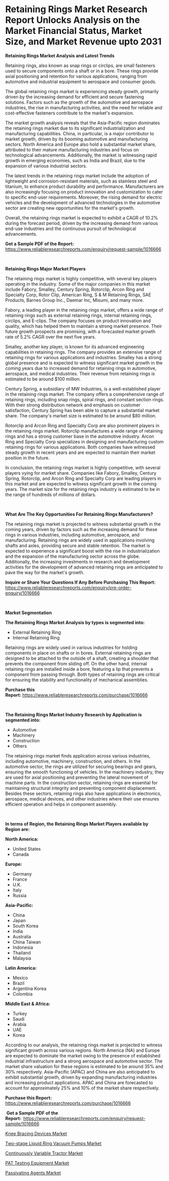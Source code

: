 <p><h1>Retaining Rings Market Research Report Unlocks Analysis on the Market Financial Status, Market Size, and Market Revenue upto 2031</h1></p><p><strong>Retaining Rings Market Analysis and Latest Trends</strong></p>
<p><p>Retaining rings, also known as snap rings or circlips, are small fasteners used to secure components onto a shaft or in a bore. These rings provide axial positioning and retention for various applications, ranging from automotive and industrial equipment to aerospace and consumer goods.</p><p>The global retaining rings market is experiencing steady growth, primarily driven by the increasing demand for efficient and secure fastening solutions. Factors such as the growth of the automotive and aerospace industries, the rise in manufacturing activities, and the need for reliable and cost-effective fasteners contribute to the market's expansion.</p><p>The market growth analysis reveals that the Asia-Pacific region dominates the retaining rings market due to its significant industrialization and manufacturing capabilities. China, in particular, is a major contributor to market growth, driven by its booming automotive and manufacturing sectors. North America and Europe also hold a substantial market share, attributed to their mature manufacturing industries and focus on technological advancements. Additionally, the market is witnessing rapid growth in emerging economies, such as India and Brazil, due to the expansion of various industrial sectors.</p><p>The latest trends in the retaining rings market include the adoption of lightweight and corrosion-resistant materials, such as stainless steel and titanium, to enhance product durability and performance. Manufacturers are also increasingly focusing on product innovation and customization to cater to specific end-user requirements. Moreover, the rising demand for electric vehicles and the development of advanced technologies in the automotive sector are creating new opportunities for the market's growth.</p><p>Overall, the retaining rings market is expected to exhibit a CAGR of 10.2% during the forecast period, driven by the increasing demand from various end-use industries and the continuous pursuit of technological advancements.</p></p>
<p><strong>Get a Sample PDF of the Report:&nbsp;</strong> <a href="https://www.reliableresearchreports.com/enquiry/request-sample/1016666">https://www.reliableresearchreports.com/enquiry/request-sample/1016666</a></p>
<p>&nbsp;</p>
<p><strong>Retaining Rings Major Market Players</strong></p>
<p><p>The retaining rings market is highly competitive, with several key players operating in the industry. Some of the major companies in this market include Fabory, Smalley, Century Spring, Rotorclip, Arcon Ring and Specialty Corp, Rotor Clip, American Ring, S & M Retaining Rings, SAE Products, Barnes Group Inc., Daemar Inc, Misumi, and many more.</p><p>Fabory, a leading player in the retaining rings market, offers a wide range of retaining rings such as external retaining rings, internal retaining rings, circlips, and E-clips. The company focuses on product innovation and quality, which has helped them to maintain a strong market presence. Their future growth prospects are promising, with a forecasted market growth rate of 5.2% CAGR over the next five years.</p><p>Smalley, another key player, is known for its advanced engineering capabilities in retaining rings. The company provides an extensive range of retaining rings for various applications and industries. Smalley has a strong global presence and is expected to witness significant market growth in the coming years due to increased demand for retaining rings in automotive, aerospace, and medical industries. Their revenue from retaining rings is estimated to be around $100 million.</p><p>Century Spring, a subsidiary of MW Industries, is a well-established player in the retaining rings market. The company offers a comprehensive range of retaining rings, including snap rings, spiral rings, and constant section rings. With their strong distribution network and emphasis on customer satisfaction, Century Spring has been able to capture a substantial market share. The company's market size is estimated to be around $80 million.</p><p>Rotorclip and Arcon Ring and Specialty Corp are also prominent players in the retaining rings market. Rotorclip manufactures a wide range of retaining rings and has a strong customer base in the automotive industry. Arcon Ring and Specialty Corp specializes in designing and manufacturing custom retaining rings for various applications. Both companies have witnessed steady growth in recent years and are expected to maintain their market position in the future.</p><p>In conclusion, the retaining rings market is highly competitive, with several players vying for market share. Companies like Fabory, Smalley, Century Spring, Rotorclip, and Arcon Ring and Specialty Corp are leading players in this market and are expected to witness significant growth in the coming years. The market size for the retaining rings industry is estimated to be in the range of hundreds of millions of dollars.</p></p>
<p>&nbsp;</p>
<p><strong>What Are The Key Opportunities For Retaining Rings Manufacturers?</strong></p>
<p><p>The retaining rings market is projected to witness substantial growth in the coming years, driven by factors such as the increasing demand for these rings in various industries, including automotive, aerospace, and manufacturing. Retaining rings are widely used in applications involving shafts and axles, providing secure and stable retention. The market is expected to experience a significant boost with the rise in industrialization and the expansion of the manufacturing sector across the globe. Additionally, the increasing investments in research and development activities for the development of advanced retaining rings are anticipated to pave the way for the market's growth.</p></p>
<p><strong>Inquire or Share Your Questions If Any Before Purchasing This Report:</strong> <a href="https://www.reliableresearchreports.com/enquiry/pre-order-enquiry/1016666">https://www.reliableresearchreports.com/enquiry/pre-order-enquiry/1016666</a></p>
<p>&nbsp;</p>
<p><strong>Market Segmentation</strong></p>
<p><strong>The Retaining Rings Market Analysis by types is segmented into:</strong></p>
<p><ul><li>External Retaining Ring</li><li>Internal Retaining Ring</li></ul></p>
<p><p>Retaining rings are widely used in various industries for holding components in place on shafts or in bores. External retaining rings are designed to be attached to the outside of a shaft, creating a shoulder that prevents the component from sliding off. On the other hand, internal retaining rings are installed inside a bore, featuring a lip that prevents a component from passing through. Both types of retaining rings are critical for ensuring the stability and functionality of mechanical assemblies.</p></p>
<p><strong>Purchase this Report:&nbsp;</strong><a href="https://www.reliableresearchreports.com/purchase/1016666">https://www.reliableresearchreports.com/purchase/1016666</a></p>
<p>&nbsp;</p>
<p><strong>The Retaining Rings Market Industry Research by Application is segmented into:</strong></p>
<p><ul><li>Automotive</li><li>Machinery</li><li>Construction</li><li>Others</li></ul></p>
<p><p>The retaining rings market finds application across various industries, including automotive, machinery, construction, and others. In the automotive sector, the rings are utilized for securing bearings and gears, ensuring the smooth functioning of vehicles. In the machinery industry, they are used for axial positioning and preventing the lateral movement of machine parts. In the construction sector, retaining rings are essential for maintaining structural integrity and preventing component displacement. Besides these sectors, retaining rings also have applications in electronics, aerospace, medical devices, and other industries where their use ensures efficient operation and helps in component assembly.</p></p>
<p>&nbsp;</p>
<p><strong>In terms of Region, the Retaining Rings Market Players available by Region are:</strong></p>
<p>
    <p> <strong> North America: </strong>
        <ul>
            <li>United States</li>
            <li>Canada</li>
        </ul>
        </p> 
    <p> <strong> Europe: </strong>
        <ul>
            <li>Germany</li>
            <li>France</li>
            <li>U.K.</li>
            <li>Italy</li>
            <li>Russia</li>
        </ul>
        </p> 
    <p> <strong> Asia-Pacific: </strong>
        <ul>
            <li>China</li>
            <li>Japan</li>
            <li>South Korea</li>
            <li>India</li>
            <li>Australia</li>
            <li>China Taiwan</li>
            <li>Indonesia</li>
            <li>Thailand</li>
            <li>Malaysia</li>
        </ul>
        </p> 
    <p> <strong> Latin America: </strong>
        <ul>
            <li>Mexico</li>
            <li>Brazil</li>
            <li>Argentina Korea</li>
            <li>Colombia</li>
        </ul>
        </p> 
    <p> <strong> Middle East & Africa: </strong>
        <ul>
            <li>Turkey</li>
            <li>Saudi</li>
            <li>Arabia</li>
            <li>UAE</li>
            <li>Korea</li>
        </ul>
    </p>
    </p>
<p><p>According to our analysis, the retaining rings market is projected to witness significant growth across various regions. North America (NA) and Europe are expected to dominate the market owing to the presence of established industrial infrastructure and a strong aerospace and automotive sector. The market share valuation for these regions is estimated to be around 35% and 30% respectively. Asia-Pacific (APAC) and China are also anticipated to exhibit substantial growth, driven by expanding manufacturing industries and increasing product applications. APAC and China are forecasted to account for approximately 25% and 10% of the market share respectively.</p></p>
<p><strong>Purchase this Report: </strong><a href="https://www.reliableresearchreports.com/purchase/1016666">https://www.reliableresearchreports.com/purchase/1016666</a></p>
<p>&nbsp;<strong>Get a Sample PDF of the Report:&nbsp;&nbsp;</strong><a href="https://www.reliableresearchreports.com/enquiry/request-sample/1016666">https://www.reliableresearchreports.com/enquiry/request-sample/1016666</a></p>
<p><strong></strong></p>
<p><p><a href="https://medium.com/@jarredmertz/knee-bracing-devices-market-size-reveals-the-best-marketing-channels-in-global-industry-574050340c31">Knee Bracing Devices Market</a></p><p><a href="https://medium.com/@jarredmertz/two-stage-liquid-ring-vacuum-pumps-market-insights-into-market-cagr-market-trends-and-growth-8a747e7f8b7e">Two-stage Liquid Ring Vacuum Pumps Market</a></p><p><a href="https://medium.com/@jarredmertz/continuously-variable-tractor-market-share-evolution-and-market-growth-trends-2024-2031-655ca2cf6097">Continuously Variable Tractor Market</a></p><p><a href="https://github.com/yemakinde/Market-Research-Report-List-1/blob/main/pat-testing-equipment-market.md">PAT Testing Equipment Market</a></p><p><a href="https://github.com/pjcfca/Market-Research-Report-List-1/blob/main/passivating-agents-market.md">Passivating Agents Market</a></p></p>